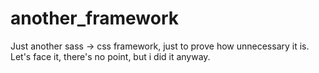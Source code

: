 # another_framework
Just another sass -> css framework, just to prove how unnecessary it is. Let's face it, there's no point, but i did it anyway.
